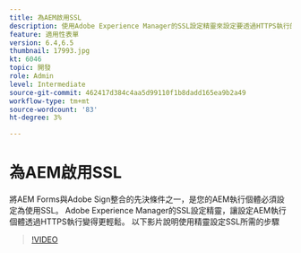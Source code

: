```yaml
---
title: 為AEM啟用SSL
description: 使用Adobe Experience Manager的SSL設定精靈來設定要透過HTTPS執行的AEM執行個體。
feature: 適用性表單
version: 6.4,6.5
thumbnail: 17993.jpg
kt: 6046
topic: 開發
role: Admin
level: Intermediate
source-git-commit: 462417d384c4aa5d99110f1b8dadd165ea9b2a49
workflow-type: tm+mt
source-wordcount: '83'
ht-degree: 3%

---
```



# 為AEM啟用SSL

將AEM Forms與Adobe Sign整合的先決條件之一，是您的AEM執行個體必須設定為使用SSL。 Adobe Experience Manager的SSL設定精靈，讓設定AEM執行個體透過HTTPS執行變得更輕鬆。
以下影片說明使用精靈設定SSL所需的步驟

>[!VIDEO](https://video.tv.adobe.com/v/17993/?quality=9&learn=on)